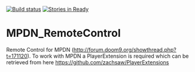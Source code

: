 [![Build status](https://ci.appveyor.com/api/projects/status/sjcbsqr21hjfc0nq?svg=true)](https://ci.appveyor.com/project/DeadlyEmbrace/mpdn-remotecontrol) [![Stories in Ready](https://badge.waffle.io/DeadlyEmbrace/MPDN_RemoteControl.png?label=ready&title=Ready)](https://waffle.io/DeadlyEmbrace/MPDN_RemoteControl)
# MPDN_RemoteControl


Remote Control for MPDN (http://forum.doom9.org/showthread.php?t=171120).
To work with MPDN a PlayerExtension is required which can be retrieved from here https://github.com/zachsaw/PlayerExtensions
